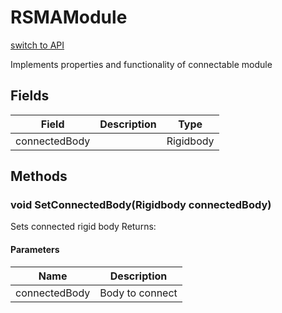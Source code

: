 # RSMAModule
[switch to API](../../../Documentation/ScriptingAPI/en/RSMAMechanicalPart.cs.md)

Implements properties and functionality of connectable module

## Fields
| Field | Description | Type |
|--|--|--|
|connectedBody||Rigidbody|
## Methods
### void SetConnectedBody(Rigidbody connectedBody)
Sets connected rigid body
Returns: 

#### Parameters
| Name | Description |
|--|--|
|connectedBody|Body to connect|
